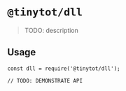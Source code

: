 # `@tinytot/dll`

> TODO: description

## Usage

```
const dll = require('@tinytot/dll');

// TODO: DEMONSTRATE API
```
